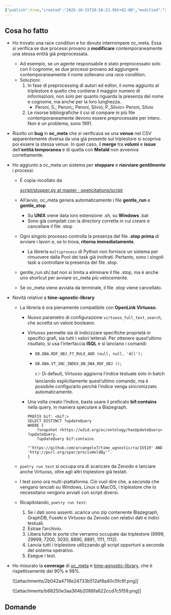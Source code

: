 ```yaml
---
{"publish":true,"created":"2025-10-15T20:56:23.991+02:00","modified":"2025-10-15T20:56:23.994+02:00","cssclasses":""}
---
```



## Cosa ho fatto

- Ho trovato una race condition e ho dovuto interrompere oc_meta. Essa si verifica se due processi provano a **modificare** contemporaneamente una stessa entità già preprocessata.
    - Ad esempio, se un agente responsabile è stato preprocessato solo con il cognome, se due processi provano ad aggiungere contemporaneamente il nome sollevano una race condition.
    - Soluzioni:
        1. In fase di preprocessing di autori ed editor, il nome aggiunto al triplestore è quello che contiene il maggior numero di informazioni, non solo per quanto riguarda la presenza del nome e cognome, ma anche per la loro lunghezza. 
            - Peroni, S.; Peroni,; Peroni, Silvio; P.,Silvio> Peroni, Silvio
        2. Le risorse bibliografiche il cui id compare in più file contemporaneamente devono essere preprocessate per intero. Non è un problema, sono 1991. 
- Risolto un **bug** in **oc_meta** che si verificava se una **venue** nel CSV apparentemente diversa da una già presente sul triplestore si scopriva poi essere la stessa venue. In quel caso, il **merge** tra **volumi** e **issue** dell’**entità temporanea** e di quella con **MetaId** non avveniva correttamente.
- Ho aggiunto a oc_meta un sistema per **stoppare** e **riavviare gentilmente** i processi.
    - È copia-incollato da
        
        [script/stopper.py at master · opencitations/script](https://github.com/opencitations/script/blob/master/support/stopper.py)
        
    - All’avvio, oc_meta genera automaticamente i file **gentle_run** e **gentle_stop**
        - Su **UNIX** viene data loro estensione .sh, su **Windows** .bat
        - Sono già compilati con la directory corretta in cui creare e cancellare il file .stop
    - Ogni singolo processo controlla la presenza del file **.stop** **prima** di avviare i lavori e, se lo trova, **ritorna immediatamente**.
        - La libreria `multiprocess` di Python non fornisce un sistema per rimuovere dalla Pool dei task già inoltrati. Pertanto, sono i singoli task a controllare la presenza del file .stop.
    - gentle_run.sh/.bat non si limita a eliminare il file .stop, ma è anche uno shortcut per avviare oc_meta più velocemente.
    - Se oc_meta viene avviata da terminale, il file .stop viene cancellato.
- Novità relative a **time-agnostic-library**
    - La libreria è ora pienamente compatibile con **OpenLink Virtuoso**.
        - Nuovo parametro di configurazione `virtuoso_full_text_search`, che accetta un valore booleano.
        - Virtuoso permette sia di indicizzare specifiche proprietà in specifici grafi, sia tutti i valori letterali. Per ottenere quest’ultimo risultato, si usa l’interfaccia **ISQL** e si lanciano i comandi:
            
            
            
            - `DB.DBA.RDF_OBJ_FT_RULE_ADD (null, null, 'All');`
            - `DB.DBA.VT_INC_INDEX_DB_DBA_RDF_OBJ ();`
                
                <aside>
                👉 Di default, Virtuoso aggiorna l’indice testuale solo in batch lanciando esplicitamente quest’ultimo comando, ma è possibile configurarlo perché l’indice venga sincronizzato automaticamente.
                
                </aside>
                
        - Una volta creato l’indice, basta usare il preficato **bif:contains** nella query, in maniera speculare a Blazegraph.
            
            ```sparql
            PREFIX bif: <bif:>
            SELECT DISTINCT ?updateQuery 
            WHERE {
                ?snapshot <https://w3id.org/oc/ontology/hasUpdateQuery> ?updateQuery.
                ?updateQuery bif:contains 
            		"'https://github.com/arcangelo7/time_agnostic/ra/15519' AND 'http://purl.org/spar/pro/isHeldBy'".
            }
            ```
            
    - `poetry run test` si occupa ora di scaricare da Zenodo e lanciare anche Virtuoso, oltre agli altri triplestore già testati.
    - I test sono ora multi-piattaforma. Ciò vuol dire che, a seconda che vengano lanciati su Windows, Linux o MacOS, i triplestore che lo necessitano vengono avviati con script diversi.
    - Ricapitolando, `poetry run test`:
        1. Se i dati sono assenti. scarica uno zip contenente Blazegraph, GraphDB, Fuseki e Virtuoso da Zenodo con relativi dati e indici testuali.
        2. Estrae l’archivio.
        3. Libera tutte le porte che verranno occupate dai triplestore (9999, 29999, 7200, 3030, 8890, 8891, 1111, 1112).
        4. Lancia tutti i triplestore utilizzando gli script opportuni a seconda del sistema operativo.
        5. Esegue i test.
- Ho misurato la **coverage** di [oc_meta](https://github.com/opencitations/oc_meta) e [time-agnostic-library](https://github.com/opencitations/time-agnostic-library), che è rispettivamente del 90% e 98%.
    
    ![[attachments/2b042a4716e24733b512af8a40c5fc6f.png]]
    
    ![[attachments/b68250e3aa364b2088fa622ccd7c5f59.png]]
    

## Domande